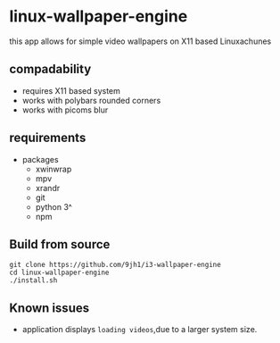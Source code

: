 # linux-wallpaper-engine
this app allows for simple video wallpapers on X11 based Linuxachunes 
## compadability 
- requires X11 based system
- works with polybars rounded corners
- works with picoms blur

## requirements
- packages
    - xwinwrap
    - mpv
    - xrandr
    - git
    - python 3^
    - npm
## Build from source 
```
git clone https://github.com/9jh1/i3-wallpaper-engine
cd linux-wallpaper-engine
./install.sh
```
## Known issues
- application displays ```loading videos```,due to a larger system size.